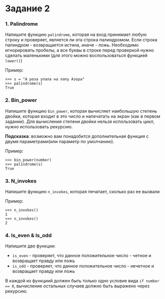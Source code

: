 # Задание 2

### 1. Palindrome

Напишите функцию `palindrome`, которая на вход принимает любую строку и проверяет, является ли эта строка палиндромом.
Если строка палиндром - возвращается истина, иначе - ложь.
Необходимо игнорировать пробелы, а все буквы в строке перед проверкой нужно сделать маленькими (для этого можно воспользоваться функцией `lower()`)

Пример:

```
>>> s = "А роза упала на лапу Азора"
>>> palindrome(s)
True
```

### 2. Bin_power

Напишите функцию `bin_power`, которая вычисляет наибольшую степень двойки, которая входит в это число и напечатать на экран (как в первом задании).
Для вычисления степени двойки нельзя использовать цикл, нужно использовать рекурсию.  

**Подсказка**: возможно вам понадобится дополнительная функция с двумя параметрами(или параметр по умолчанию).

Пример:

```
>>> bin_power(number)
>>> palindrome(s)
True
```

### 3. N_invokes

Напишите функцию `n_invokes`, которая печатает, сколько раз ее вызвали

Пример:

```
>>> n_invokes()
1
>>> n_invokes()
2
```

### 4. Is_even & Is_odd

Напишите две функции:
* `is_even` - проверяет, что данное положительное число - четное и возвращает правду или ложь
* `is_odd` - проверяет, что данное положительное число - нечетное и возвращает правду или ложь

В каждой из функциий должен быть только одно условие вида `if number == 0`, вычисление остальных случаев должно быть выражено через рекурсию.